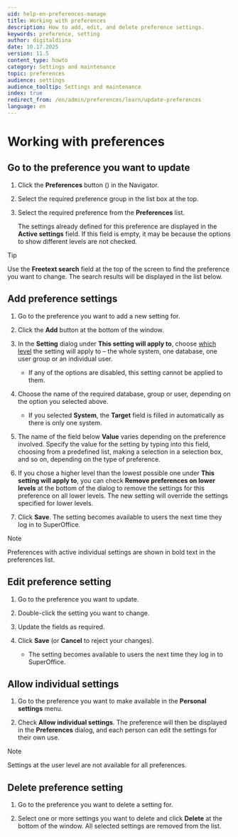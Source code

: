 ```yaml
---
uid: help-en-preferences-manage
title: Working with preferences
description: How to add, edit, and delete preference settings.
keywords: preference, setting
author: digitaldiina
date: 10.17.2025
version: 11.5
content_type: howto
category: Settings and maintenance
topic: preferences
audience: settings
audience_tooltip: Settings and maintenance
index: true
redirect_from: /en/admin/preferences/learn/update-preferences
language: en
---
```


# Working with preferences

## Go to the preference you want to update

1. Click the **Preferences** button (<i class="ph ph-gear" aria-hidden="true"></i>) in the Navigator.
2. Select the required preference group in the list box at the top.
3. Select the required preference from the **Preferences** list.

    The settings already defined for this preference are displayed in the **Active settings** field. If this field is empty, it may be because the options to show different levels are not checked.

> [!TIP]
> Use the **Freetext search** field at the top of the screen to find the preference you want to change. The search results will be displayed in the list below.

## Add preference settings

1. Go to the preference you want to add a new setting for.

1. Click the **Add** button at the bottom of the window.

1. In the **Setting** dialog under **This setting will apply to**, choose [which level][2] the setting will apply to – the whole system, one database, one user group or an individual user.

    * If any of the options are disabled, this setting cannot be applied to them.

1. Choose the name of the required database, group or user, depending on the option you selected above.

    * If you selected **System**, the **Target** field is filled in automatically as there is only one system.

1. The name of the field below **Value** varies depending on the preference involved. Specify the value for the setting by typing into this field, choosing from a predefined list, making a selection in a selection box, and so on, depending on the type of preference.

1. If you chose a higher level than the lowest possible one under **This setting will apply to**, you can check **Remove preferences on lower levels** at the bottom of the dialog to remove the settings for this preference on all lower levels. The new setting will override the settings specified for lower levels.

1. Click **Save**. The setting becomes available to users the next time they log in to SuperOffice.

> [!NOTE]
> Preferences with active individual settings are shown in bold text in the preferences list.

## <a id="edit"></a>Edit preference setting

1. Go to the preference you want to update.

1. Double-click the setting you want to change.

1. Update the fields as required.

1. Click **Save** (or **Cancel** to reject your changes).

    * The setting becomes available to users the next time they log in to SuperOffice.

## <a id="personal"></a>Allow individual settings

1. Go to the preference you want to make available in the **Personal settings** menu.

1. Check **Allow individual settings**. The preference will then be displayed in the **Preferences** dialog, and each person can edit the settings for their own use.

> [!NOTE]
> Settings at the user level are not available for all preferences.

## Delete preference setting

1. Go to the preference you want to delete a setting for.

1. Select one or more settings you want to delete and click **Delete** at the bottom of the window. All selected settings are removed from the list.

<!-- Referenced links -->
[2]: index.md#levels

<!-- Referenced images -->
